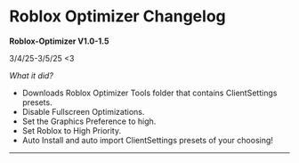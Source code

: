 # Roblox Optimizer Changelog

**Roblox-Optimizer V1.0-1.5**

3/4/25-3/5/25 <3

*What it did?*
- Downloads Roblox Optimizer Tools folder that contains ClientSettings presets.
- Disable Fullscreen Optimizations.
- Set the Graphics Preference to high.
- Set Roblox to High Priority.
- Auto Install and auto import ClientSettings presets of your choosing!

---
